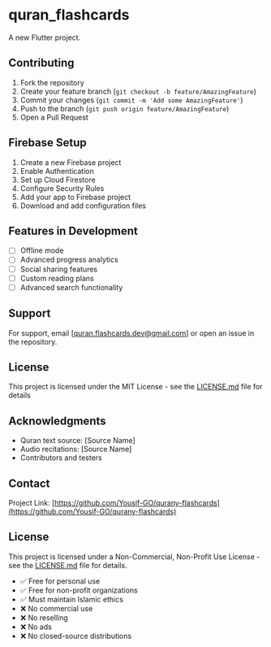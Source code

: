 # quran_flashcards

A new Flutter project.

## Contributing

1. Fork the repository
2. Create your feature branch (`git checkout -b feature/AmazingFeature`)
3. Commit your changes (`git commit -m 'Add some AmazingFeature'`)
4. Push to the branch (`git push origin feature/AmazingFeature`)
5. Open a Pull Request

## Firebase Setup

1. Create a new Firebase project
2. Enable Authentication
3. Set up Cloud Firestore
4. Configure Security Rules
5. Add your app to Firebase project
6. Download and add configuration files

## Features in Development

- [ ] Offline mode
- [ ] Advanced progress analytics
- [ ] Social sharing features
- [ ] Custom reading plans
- [ ] Advanced search functionality

## Support

For support, email [quran.flashcards.dev@gmail.com] or open an issue in the repository.

## License

This project is licensed under the MIT License - see the [LICENSE.md](LICENSE.md) file for details

## Acknowledgments

- Quran text source: [Source Name]
- Audio recitations: [Source Name]
- Contributors and testers

## Contact



Project Link: [https://github.com/Yousif-GO/qurany-flashcards](https://github.com/Yousif-GO/qurany-flashcards)

## License

This project is licensed under a Non-Commercial, Non-Profit Use License - see the [LICENSE.md](LICENSE.md) file for details.

- ✅ Free for personal use
- ✅ Free for non-profit organizations
- ✅ Must maintain Islamic ethics
- ❌ No commercial use
- ❌ No reselling
- ❌ No ads
- ❌ No closed-source distributions